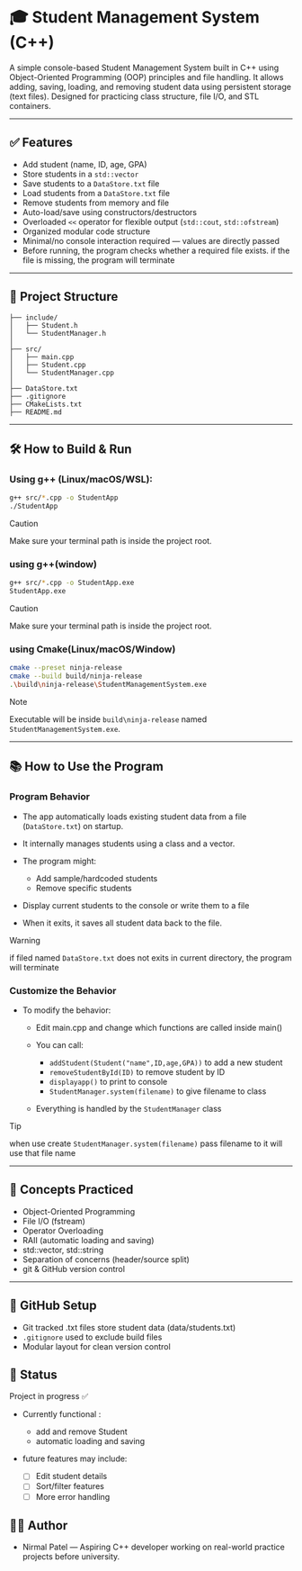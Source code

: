 # 🎓 Student Management System (C++)

A simple console-based Student Management System built in C++ using Object-Oriented Programming (OOP) principles and file handling. It allows adding, saving, loading, and removing student data using persistent storage (text files). Designed for practicing class structure, file I/O, and STL containers.

---

## ✅ Features

- Add student (name, ID, age, GPA)
- Store students in a `std::vector`
- Save students to a `DataStore.txt` file
- Load students from a `DataStore.txt` file
- Remove students from memory and file
- Auto-load/save using constructors/destructors
- Overloaded `<<` operator for flexible output (`std::cout`, `std::ofstream`)
- Organized modular code structure
- Minimal/no console interaction required — values are directly passed
- Before running, the program checks whether a required file exists. if the file is missing, the program will terminate

---

## 📁 Project Structure

```StudentManagementSystem/
├── include/
│   ├── Student.h
│   └── StudentManager.h
│
├── src/
│   ├── main.cpp
│   ├── Student.cpp
│   └── StudentManager.cpp
│
├── DataStore.txt
├── .gitignore
├── CMakeLists.txt
├── README.md
```

---

## 🛠 How to Build & Run

### Using g++ (Linux/macOS/WSL):

```bash
g++ src/*.cpp -o StudentApp
./StudentApp
```
> [!caution]
> Make sure your terminal path is inside the project root.

### using g++(window)
```bash
g++ src/*.cpp -o StudentApp.exe
StudentApp.exe
```
> [!caution]
> Make sure your terminal path is inside the project root.

### using Cmake(Linux/macOS/Window)

```bash
cmake --preset ninja-release
cmake --build build/ninja-release
.\build\ninja-release\StudentManagementSystem.exe 
```
> [!Note]
> Executable will be inside `build\ninja-release` named `StudentManagementSystem.exe`.

---

## 📚 How to Use the Program
 ### Program Behavior
 - The app automatically loads existing student data from a file (`DataStore.txt`) on startup.

 - It internally manages students using a class and a vector.

 - The program might:
   - Add sample/hardcoded students
   - Remove specific students

 - Display current students to the console or write them to a file
 - When it exits, it saves all student data back to the file. 

 > [!warning]
 > if filed named `DataStore.txt` does not exits in current directory, the program will terminate

### Customize the Behavior
- To modify the behavior:

  - Edit main.cpp and change which functions are called inside main()

  - You can call:
    - `addStudent(Student("name",ID,age,GPA))` to add a new student
    - `removeStudentById(ID)` to remove student by ID
    - `displayapp()` to print to console
    - `StudentManager.system(filename)` to give filename to class
  - Everything is handled by the `StudentManager` class
> [!tip]
> when use create `StudentManager.system(filename)` pass filename to it will use that file name
    
---

## 🧠 Concepts Practiced
- Object-Oriented Programming
- File I/O (fstream)
- Operator Overloading
- RAII (automatic loading and saving)
- std::vector, std::string
- Separation of concerns (header/source split)
- git & GitHub version control

---

## 🔐 GitHub Setup
- Git tracked .txt files store student data (data/students.txt)
- `.gitignore` used to exclude build files
- Modular layout for clean version control

## 📢 Status
Project in progress ✅
- Currently functional : 
  - add and remove Student
  - automatic loading and saving

- future features may include:
  - [ ] Edit student details
  - [ ] Sort/filter features
  - [ ] More error handling

## 🧑‍💻 Author
- Nirmal Patel — Aspiring C++ developer working on real-world practice projects before university.